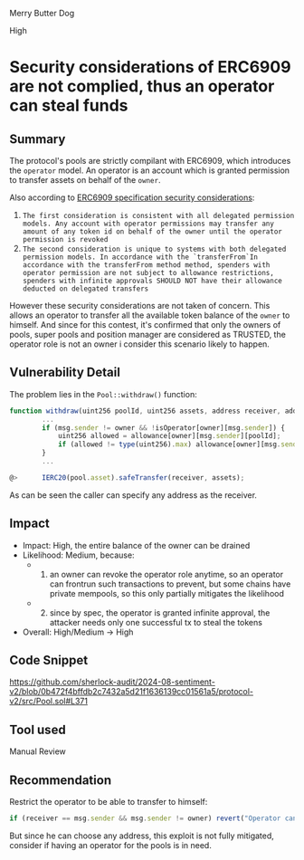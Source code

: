 Merry Butter Dog

High

# Security considerations of ERC6909 are not complied, thus an operator can steal funds

## Summary

The protocol's pools are strictly compilant with ERC6909, which introduces the `operator` model. An operator is an account which is granted permission to transfer assets on behalf of the `owner`. 

Also according to [ERC6909 specification security considerations](https://eips.ethereum.org/EIPS/eip-6909#security-considerations): 

1. ```The first consideration is consistent with all delegated permission models. Any account with operator permissions may transfer any amount of any token id on behalf of the owner until the operator permission is revoked```
2. ```The second consideration is unique to systems with both delegated permission models. In accordance with the `transferFrom`In accordance with the transferFrom method method, spenders with operator permission are not subject to allowance restrictions, spenders with infinite approvals SHOULD NOT have their allowance deducted on delegated transfers``` 

However these security considerations are not taken of concern. This allows an operator to transfer all the available token balance of the `owner` to himself. And since for this contest, it's confirmed that only the owners of pools, super pools and position manager are considered as TRUSTED, the operator role is not an owner i consider this scenario likely to happen.

## Vulnerability Detail

The problem lies in the `Pool::withdraw()` function: 

```javascript
function withdraw(uint256 poolId, uint256 assets, address receiver, address owner) public returns (uint256 shares) {
        ...
        if (msg.sender != owner && !isOperator[owner][msg.sender]) {
            uint256 allowed = allowance[owner][msg.sender][poolId];
            if (allowed != type(uint256).max) allowance[owner][msg.sender][poolId] = allowed - shares;
        }
        ...

@>      IERC20(pool.asset).safeTransfer(receiver, assets);
```

As can be seen the caller can specify any address as the receiver.

## Impact

- Impact: High, the entire balance of the owner can be drained
- Likelihood: Medium, because:
  - 1. an owner can revoke the operator role anytime, so an operator can frontrun such transactions to prevent, but some chains have private mempools, so this only partially mitigates the likelihood
  - 2. since by spec, the operator is granted infinite approval, the attacker needs only one successful tx to steal the tokens
- Overall: High/Medium -> High

## Code Snippet

https://github.com/sherlock-audit/2024-08-sentiment-v2/blob/0b472f4bffdb2c7432a5d21f1636139cc01561a5/protocol-v2/src/Pool.sol#L371

## Tool used

Manual Review

## Recommendation

Restrict the operator to be able to transfer to himself: 

```javascript
if (receiver == msg.sender && msg.sender != owner) revert("Operator cannot transfer to themselves");
```

But since he can choose any address, this exploit is not fully mitigated, consider if having an operator for the pools is in need.